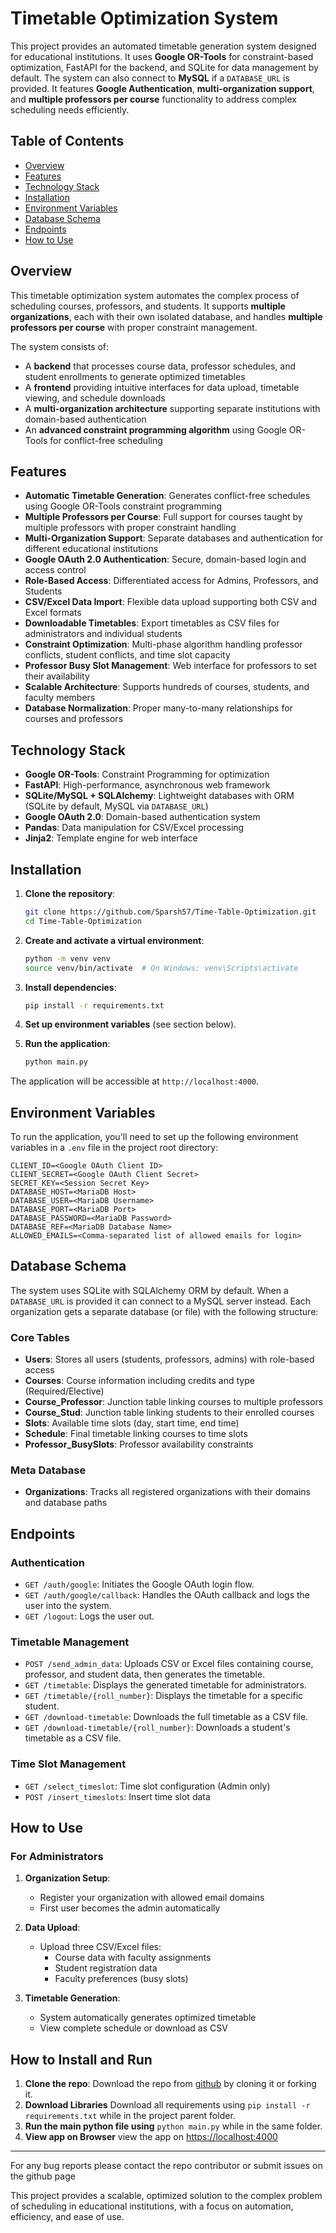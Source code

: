 # Timetable Optimization System

This project provides an automated timetable generation system designed for educational institutions. It uses **Google OR-Tools** for constraint-based optimization, FastAPI for the backend, and SQLite for data management by default. The system can also connect to **MySQL** if a `DATABASE_URL` is provided. It features **Google Authentication**, **multi-organization support**, and **multiple professors per course** functionality to address complex scheduling needs efficiently.

## Table of Contents

- [Overview](#overview)
- [Features](#features)
- [Technology Stack](#technology-stack)
- [Installation](#installation)
- [Environment Variables](#environment-variables)
- [Database Schema](#database-schema)
- [Endpoints](#endpoints)
- [How to Use](#how-to-use)
  
## Overview

This timetable optimization system automates the complex process of scheduling courses, professors, and students. It supports **multiple organizations**, each with their own isolated database, and handles **multiple professors per course** with proper constraint management.

The system consists of:
- A **backend** that processes course data, professor schedules, and student enrollments to generate optimized timetables
- A **frontend** providing intuitive interfaces for data upload, timetable viewing, and schedule downloads
- A **multi-organization architecture** supporting separate institutions with domain-based authentication
- An **advanced constraint programming algorithm** using Google OR-Tools for conflict-free scheduling

## Features

- **Automatic Timetable Generation**: Generates conflict-free schedules using Google OR-Tools constraint programming
- **Multiple Professors per Course**: Full support for courses taught by multiple professors with proper constraint handling
- **Multi-Organization Support**: Separate databases and authentication for different educational institutions
- **Google OAuth 2.0 Authentication**: Secure, domain-based login and access control
- **Role-Based Access**: Differentiated access for Admins, Professors, and Students
- **CSV/Excel Data Import**: Flexible data upload supporting both CSV and Excel formats
- **Downloadable Timetables**: Export timetables as CSV files for administrators and individual students
- **Constraint Optimization**: Multi-phase algorithm handling professor conflicts, student conflicts, and time slot capacity
- **Professor Busy Slot Management**: Web interface for professors to set their availability
- **Scalable Architecture**: Supports hundreds of courses, students, and faculty members
- **Database Normalization**: Proper many-to-many relationships for courses and professors

## Technology Stack

- **Google OR-Tools**: Constraint Programming for optimization
- **FastAPI**: High-performance, asynchronous web framework
- **SQLite/MySQL + SQLAlchemy**: Lightweight databases with ORM (SQLite by default, MySQL via `DATABASE_URL`)
- **Google OAuth 2.0**: Domain-based authentication system
- **Pandas**: Data manipulation for CSV/Excel processing
- **Jinja2**: Template engine for web interface

## Installation

1. **Clone the repository**:
   ```bash
   git clone https://github.com/Sparsh57/Time-Table-Optimization.git
   cd Time-Table-Optimization
   ```

2. **Create and activate a virtual environment**:
   ```bash
   python -m venv venv
   source venv/bin/activate  # On Windows: venv\Scripts\activate
   ```

3. **Install dependencies**:
   ```bash
   pip install -r requirements.txt
   ```

4. **Set up environment variables** (see section below).

5. **Run the application**:
   ```bash
   python main.py
   ```

The application will be accessible at `http://localhost:4000`.

## Environment Variables

To run the application, you'll need to set up the following environment variables in a `.env` file in the project root directory:

```plaintext
CLIENT_ID=<Google OAuth Client ID>
CLIENT_SECRET=<Google OAuth Client Secret>
SECRET_KEY=<Session Secret Key>
DATABASE_HOST=<MariaDB Host>
DATABASE_USER=<MariaDB Username>
DATABASE_PORT=<MariaDB Port>
DATABASE_PASSWORD=<MariaDB Password>
DATABASE_REF=<MariaDB Database Name>
ALLOWED_EMAILS=<Comma-separated list of allowed emails for login>
```

## Database Schema

The system uses SQLite with SQLAlchemy ORM by default. When a `DATABASE_URL` is provided it can connect to a MySQL server instead. Each organization gets a separate database (or file) with the following structure:

### Core Tables
- **Users**: Stores all users (students, professors, admins) with role-based access
- **Courses**: Course information including credits and type (Required/Elective)
- **Course_Professor**: Junction table linking courses to multiple professors
- **Course_Stud**: Junction table linking students to their enrolled courses
- **Slots**: Available time slots (day, start time, end time)
- **Schedule**: Final timetable linking courses to time slots
- **Professor_BusySlots**: Professor availability constraints

### Meta Database
- **Organizations**: Tracks all registered organizations with their domains and database paths


## Endpoints

### Authentication

- `GET /auth/google`: Initiates the Google OAuth login flow.
- `GET /auth/google/callback`: Handles the OAuth callback and logs the user into the system.
- `GET /logout`: Logs the user out.

### Timetable Management

- `POST /send_admin_data`: Uploads CSV or Excel files containing course, professor, and student data, then generates the timetable.
- `GET /timetable`: Displays the generated timetable for administrators.
- `GET /timetable/{roll_number}`: Displays the timetable for a specific student.
- `GET /download-timetable`: Downloads the full timetable as a CSV file.
- `GET /download-timetable/{roll_number}`: Downloads a student's timetable as a CSV file.

### Time Slot Management
- `GET /select_timeslot`: Time slot configuration (Admin only)
- `POST /insert_timeslots`: Insert time slot data

## How to Use

### For Administrators

1. **Organization Setup**:
   - Register your organization with allowed email domains
   - First user becomes the admin automatically

2. **Data Upload**:
   - Upload three CSV/Excel files:
     - Course data with faculty assignments
     - Student registration data
     - Faculty preferences (busy slots)

3. **Timetable Generation**:
   - System automatically generates optimized timetable
   - View complete schedule or download as CSV

## How to Install and Run

1. **Clone the repo**: Download the repo from [github](https://github.com/Sparsh57/Time-Table-Optimization/) by cloning it or forking it.
2. **Download Libraries** Download all requirements using  ```pip install -r requirements.txt``` while in the project parent folder.
3. **Run the main python file using** ```python main.py``` while in the same folder.
4. **View app on Browser** view the app on [https://localhost:4000](https://localhost:4000)
     
---
For any bug reports please contact the repo contributor or submit issues on the github page

This project provides a scalable, optimized solution to the complex problem of scheduling in educational institutions, with a focus on automation, efficiency, and ease of use.
